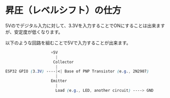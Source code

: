 # 昇圧（レベルシフト）の仕方

5Vのでデジタル入力に対して、3.3Vを入力することでONにすることは出来ますが、安定度が低くなります。

以下のような回路を組むことで5Vで入力することが出来ます。

```scss
                    +5V
                      |
                     Collector
                      |
ESP32 GPIO (3.3V) ----|<| Base of PNP Transistor (e.g., 2N2907)
                      | 
                    Emitter
                      |
                      Load (e.g., LED, another circuit) ----> GND
```
